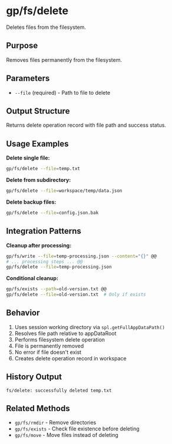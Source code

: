 # gp/fs/delete

Deletes files from the filesystem.

## Purpose
Removes files permanently from the filesystem.

## Parameters
- `--file` (required) - Path to file to delete

## Output Structure
Returns delete operation record with file path and success status.

## Usage Examples

**Delete single file:**
```bash
gp/fs/delete --file=temp.txt
```

**Delete from subdirectory:**
```bash
gp/fs/delete --file=workspace/temp/data.json
```

**Delete backup files:**
```bash
gp/fs/delete --file=config.json.bak
```

## Integration Patterns

**Cleanup after processing:**
```bash
gp/fs/write --file=temp-processing.json --content="{}" @@
# ... processing steps ... @@
gp/fs/delete --file=temp-processing.json
```

**Conditional cleanup:**
```bash
gp/fs/exists --path=old-version.txt @@
gp/fs/delete --file=old-version.txt  # Only if exists
```

## Behavior
1. Uses session working directory via `spl.getFullAppDataPath()`
2. Resolves file path relative to appDataRoot
3. Performs filesystem delete operation
4. File is permanently removed
5. No error if file doesn't exist
6. Creates delete operation record in workspace

## History Output
```
fs/delete: successfully deleted temp.txt
```

## Related Methods
- `gp/fs/rmdir` - Remove directories
- `gp/fs/exists` - Check file existence before deleting
- `gp/fs/move` - Move files instead of deleting